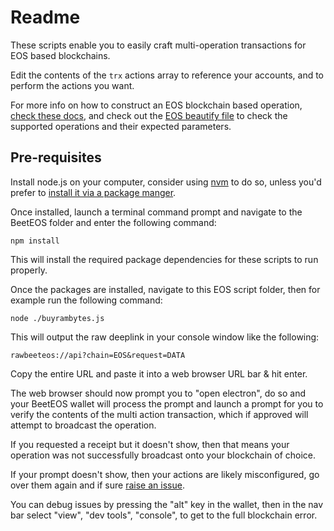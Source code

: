 # Readme

These scripts enable you to easily craft multi-operation transactions for EOS based blockchains.

Edit the contents of the `trx` actions array to reference your accounts, and to perform the actions you want.

For more info on how to construct an EOS blockchain based operation, [check these docs](https://github.com/EOSIO/eosjs/tree/master/docs/how-to-guides), and check out the [EOS beautify file](https://github.com/beetapp/beeteos/blob/master/src/lib/blockchains/EOS/beautify.js) to check the supported operations and their expected parameters.

## Pre-requisites

Install node.js on your computer, consider using [nvm](https://github.com/nvm-sh/nvm#install--update-script) to do so, unless you'd prefer to [install it via a package manger](https://nodejs.org/en/download/package-manager).

Once installed, launch a terminal command prompt and navigate to the BeetEOS folder and enter the following command:
```
npm install
```

This will install the required package dependencies for these scripts to run properly.

Once the packages are installed, navigate to this EOS script folder, then for example run the following command:
```
node ./buyrambytes.js
```

This will output the raw deeplink in your console window like the following:
```
rawbeeteos://api?chain=EOS&request=DATA
```

Copy the entire URL and paste it into a web browser URL bar & hit enter.

The web browser should now prompt you to "open electron", do so and your BeetEOS wallet will process the prompt and launch a prompt for you to verify the contents of the multi action transaction, which if approved will attempt to broadcast the operation.

If you requested a receipt but it doesn't show, then that means your operation was not successfully broadcast onto your blockchain of choice.

If your prompt doesn't show, then your actions are likely misconfigured, go over them again and if sure [raise an issue]([text](https://github.com/beetapp/beeteos/issues)).

You can debug issues by pressing the "alt" key in the wallet, then in the nav bar select "view", "dev tools", "console", to get to the full blockchain error.